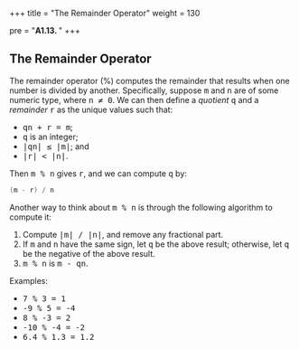 +++
title = "The Remainder Operator"
weight = 130

pre = "<b>A1.13. </b>"
+++

## The Remainder Operator

The remainder operator (%) computes the remainder that results when one number is divided by another. Specifically, suppose <tt>m</tt> and <tt>n</tt> are of some numeric type, where <tt>n ≠ 0</tt>. We can then define a _quotient_ <tt>q</tt> and a _remainder_ <tt>r</tt> as the unique values such that:

*   <tt>qn + r = m</tt>;
*   <tt>q</tt> is an integer;
*   <tt>|qn| ≤ |m|</tt>; and
*   <tt>|r| < |n|</tt>.

Then <tt>m % n</tt> gives <tt>r</tt>, and we can compute <tt>q</tt> by:
```C#
(m - r) / n
```
Another way to think about <tt>m % n</tt> is through the following algorithm to compute it:

1.  Compute <tt>|m| / |n|</tt>, and remove any fractional part.
2.  If <tt>m</tt> and <tt>n</tt> have the same sign, let <tt>q</tt> be the above result; otherwise, let <tt>q</tt> be the negative of the above result.
3.  <tt>m % n</tt> is <tt>m - qn</tt>.

Examples:

*   <tt>7 % 3 = 1</tt>
*   <tt>-9 % 5 = -4</tt>
*   <tt>8 % -3 = 2</tt>
*   <tt>-10 % -4 = -2</tt>
*   <tt>6.4 % 1.3 = 1.2</tt>

